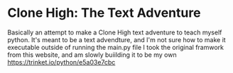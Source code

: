 # Clone High: The Text Adventure
Basically an attempt to make a Clone High text adventure to teach myself python. It's meant to be a text advendture, and I'm not sure how to make it executable outside of running the main.py file
I took the original framwork from this website, and am slowly buiilding it to be my own
https://trinket.io/python/e5a03e7cbc

